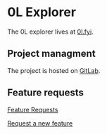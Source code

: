 # 0L Explorer

The 0L explorer lives at [0l.fyi](https://0l.fyi/).

## Project managment

The project is hosted on [GitLab](https://gitlab.com/0lfyi/explorer/).

## Feature requests

[Feature Requests](https://gitlab.com/0lfyi/explorer/-/issues/?label_name%5B%5D=feature-request)

[Request a new feature](https://gitlab.com/0lfyi/explorer/-/issues/new?issuable_template=Feature%20Request)
